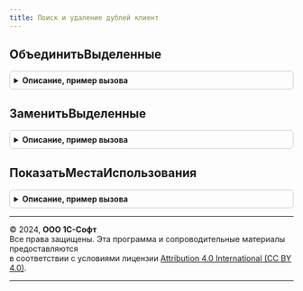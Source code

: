 ```yaml
---
title: Поиск и удаление дублей клиент
---
```



## ОбъединитьВыделенные
<details style="margin: 1em 0; padding: 0.5em; border: 1px solid #ccc; border-radius: 6px;">

<summary style="font-weight: bold; cursor: pointer;">Описание, пример вызова</summary>

```bsl

// Открывает форму объединения элементов справочников, планов видов характеристик, видов расчетов и счетов.
//
// Параметры:
//     ОбъединяемыеЭлементы - ТаблицаФормы
//                          - Массив из ЛюбаяСсылка
//                          - СписокЗначений - список элементов к объединению.
//                            Также можно передать произвольную коллекцию элементов с реквизитом "Ссылка".
//     ДополнительныеПараметры - см. ПодключаемыеКомандыКлиент.ПараметрыВыполненияКоманды
//
Процедура ОбъединитьВыделенные(Знач ОбъединяемыеЭлементы, ДополнительныеПараметры = Неопределено) Экспорт
```

Пример вызова
```bsl
ПоискИУдалениеДублейКлиент.ОбъединитьВыделенные(ОбъединяемыеЭлементы, ДополнительныеПараметры);
```
</details>

## ЗаменитьВыделенные
<details style="margin: 1em 0; padding: 0.5em; border: 1px solid #ccc; border-radius: 6px;">

<summary style="font-weight: bold; cursor: pointer;">Описание, пример вызова</summary>

```bsl

// Открывает форму замены и удаления элементов справочников, планов видов характеристик, видов расчетов и счетов.
//
// Параметры:
//     ЗаменяемыеЭлементы - ТаблицаФормы
//                        - Массив
//                        - СписокЗначений - список элементов, которые нужно заменить и удалить.
//                          Также можно передать произвольную коллекцию элементов с реквизитом "Ссылка".
//     ДополнительныеПараметры - см. ПодключаемыеКомандыКлиент.ПараметрыВыполненияКоманды
//
Процедура ЗаменитьВыделенные(Знач ЗаменяемыеЭлементы, ДополнительныеПараметры = Неопределено) Экспорт
```

Пример вызова
```bsl
ПоискИУдалениеДублейКлиент.ЗаменитьВыделенные(ЗаменяемыеЭлементы, ДополнительныеПараметры);
```
</details>

## ПоказатьМестаИспользования
<details style="margin: 1em 0; padding: 0.5em; border: 1px solid #ccc; border-radius: 6px;">

<summary style="font-weight: bold; cursor: pointer;">Описание, пример вызова</summary>

```bsl

// Открывает отчет о местах использования ссылок.
// В отчет не включаются вспомогательные данные, такие как наборы записей с ведущим измерением и т.п.
//
// Параметры:
//     Элементы - ТаблицаФормы
//              - ДанныеФормыКоллекция
//              - Массив из ЛюбаяСсылка
//              - СписокЗначений - список элементов для анализа.
//         Также можно передать произвольную коллекцию элементов с реквизитом "Ссылка".
//     ПараметрыОткрытия - Структура - параметры открытия формы. Состоит из необязательных полей Владелец,
//         Уникальность, Окно, НавигационнаяСсылка, ОписаниеОповещенияОЗакрытии, РежимОткрытияОкна,
//         соответствующих параметрам функции ОткрытьФорму.
//
Процедура ПоказатьМестаИспользования(Знач Элементы, Знач ПараметрыОткрытия = Неопределено) Экспорт
```

Пример вызова
```bsl
ПоискИУдалениеДублейКлиент.ПоказатьМестаИспользования(Элементы, ПараметрыОткрытия);
```
</details>

---

© 2024, **ООО 1С-Софт**  
Все права защищены. Эта программа и сопроводительные материалы предоставляются  
в соответствии с условиями лицензии [Attribution 4.0 International (CC BY 4.0)](https://creativecommons.org/licenses/by/4.0/legalcode).

---

